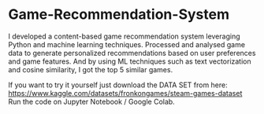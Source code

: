 # Game-Recommendation-System
I developed a content-based game recommendation system leveraging Python and machine learning techniques. Processed and analysed game data to generate personalized recommendations based on user preferences and game features. And by using ML techniques such as text vectorization and cosine similarity, I got the top 5 similar games.

If you want to try it yourself just download the DATA SET from here: https://www.kaggle.com/datasets/fronkongames/steam-games-dataset
Run the code on Jupyter Notebook / Google Colab.
